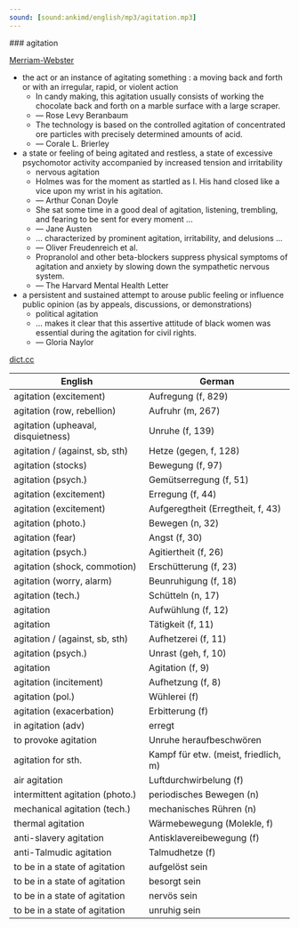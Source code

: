 ```yaml
---
sound: [sound:ankimd/english/mp3/agitation.mp3]
---
```


\### agitation

[Merriam-Webster](https://www.merriam-webster.com/dictionary/agitation)

- the act or an instance of agitating something : a moving back and forth or with an irregular, rapid, or violent action
    - In candy making, this agitation usually consists of working the chocolate back and forth on a marble surface with a large scraper.
    - — Rose Levy Beranbaum
    - The technology is based on the controlled agitation of concentrated ore particles with precisely determined amounts of acid.
    - — Corale L. Brierley
- a state or feeling of being agitated and restless, a state of excessive psychomotor activity accompanied by increased tension and irritability
    - nervous agitation
    - Holmes was for the moment as startled as I. His hand closed like a vice upon my wrist in his agitation.
    - — Arthur Conan Doyle
    - She sat some time in a good deal of agitation, listening, trembling, and fearing to be sent for every moment …
    - — Jane Austen
    - … characterized by prominent agitation, irritability, and delusions …
    - — Oliver Freudenreich et al.
    - Propranolol and other beta-blockers suppress physical symptoms of agitation and anxiety by slowing down the sympathetic nervous system.
    - — The Harvard Mental Health Letter
- a persistent and sustained attempt to arouse public feeling or influence public opinion (as by appeals, discussions, or demonstrations)
    - political agitation
    - … makes it clear that this assertive attitude of black women was essential during the agitation for civil rights.
    - — Gloria Naylor

[dict.cc](https://www.dict.cc/agitation)

| English        | German       |
| -------------- | ------------ |
| agitation (excitement) | Aufregung (f, 829) |
| agitation (row, rebellion) | Aufruhr (m, 267) |
| agitation (upheaval, disquietness) | Unruhe (f, 139) |
| agitation / (against, sb, sth) | Hetze (gegen, f, 128) |
| agitation (stocks) | Bewegung (f, 97) |
| agitation (psych.) | Gemütserregung (f, 51) |
| agitation (excitement) | Erregung (f, 44) |
| agitation (excitement) | Aufgeregtheit (Erregtheit, f, 43) |
| agitation (photo.) | Bewegen (n, 32) |
| agitation (fear) | Angst (f, 30) |
| agitation (psych.) | Agitiertheit (f, 26) |
| agitation (shock, commotion) | Erschütterung (f, 23) |
| agitation (worry, alarm) | Beunruhigung (f, 18) |
| agitation (tech.) | Schütteln (n, 17) |
| agitation | Aufwühlung (f, 12) |
| agitation | Tätigkeit (f, 11) |
| agitation / (against, sb, sth) | Aufhetzerei (f, 11) |
| agitation (psych.) | Unrast (geh, f, 10) |
| agitation | Agitation (f, 9) |
| agitation (incitement) | Aufhetzung (f, 8) |
| agitation (pol.) | Wühlerei (f) |
| agitation (exacerbation) | Erbitterung (f) |
| in agitation (adv) | erregt |
| to provoke agitation | Unruhe heraufbeschwören |
| agitation for sth. | Kampf für etw. (meist, friedlich, m) |
| air agitation | Luftdurchwirbelung (f) |
| intermittent agitation (photo.) | periodisches Bewegen (n) |
| mechanical agitation (tech.) | mechanisches Rühren (n) |
| thermal agitation | Wärmebewegung (Molekle, f) |
| anti-slavery agitation | Antisklavereibewegung (f) |
| anti-Talmudic agitation | Talmudhetze (f) |
| to be in a state of agitation | aufgelöst sein |
| to be in a state of agitation | besorgt sein |
| to be in a state of agitation | nervös sein |
| to be in a state of agitation | unruhig sein |

